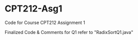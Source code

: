 # CPT212-Asg1

Code for Course CPT212 Assignment 1

Finalized Code & Comments for Q1 refer to "RadixSortQ1.java"
